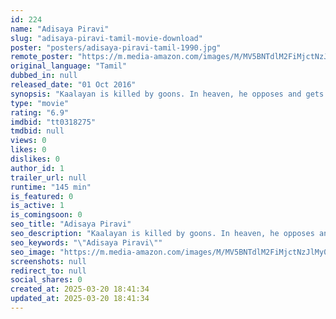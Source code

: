```yaml
---
id: 224
name: "Adisaya Piravi"
slug: "adisaya-piravi-tamil-movie-download"
poster: "posters/adisaya-piravi-tamil-1990.jpg"
remote_poster: "https://m.media-amazon.com/images/M/MV5BNTdlM2FiMjctNzJlMy00M2EwLWFjMTMtNGZjMTNlMDRhMGVmXkEyXkFqcGc@._V1_SX300.jpg"
original_language: "Tamil"
dubbed_in: null
released_date: "01 Oct 2016"
synopsis: "Kaalayan is killed by goons. In heaven, he opposes and gets sent back in the body of Balu, who has enemies in the form of greedy relatives. Now, he has to fix Balu's life as well as his own."
type: "movie"
rating: "6.9"
imdbid: "tt0318275"
tmdbid: null
views: 0
likes: 0
dislikes: 0
author_id: 1
trailer_url: null
runtime: "145 min"
is_featured: 0
is_active: 1
is_comingsoon: 0
seo_title: "Adisaya Piravi"
seo_description: "Kaalayan is killed by goons. In heaven, he opposes and gets sent back in the body of Balu, who has enemies in the form of greedy relatives. Now, he has to fix Balu's life as well as his own."
seo_keywords: "\"Adisaya Piravi\""
seo_image: "https://m.media-amazon.com/images/M/MV5BNTdlM2FiMjctNzJlMy00M2EwLWFjMTMtNGZjMTNlMDRhMGVmXkEyXkFqcGc@._V1_SX300.jpg"
screenshots: null
redirect_to: null
social_shares: 0
created_at: 2025-03-20 18:41:34
updated_at: 2025-03-20 18:41:34
---
```


